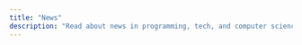 ```yaml
---
title: "News"
description: "Read about news in programming, tech, and computer science on the Boot.de blog"
---
```

